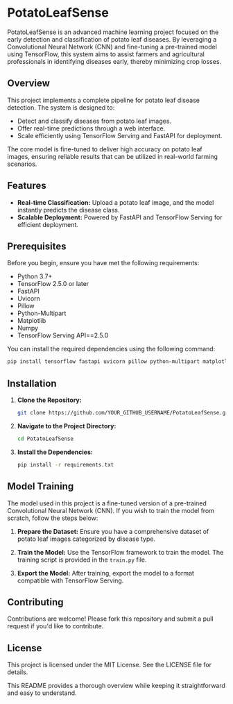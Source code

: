 
# PotatoLeafSense

PotatoLeafSense is an advanced machine learning project focused on the early detection and classification of potato leaf diseases. By leveraging a Convolutional Neural Network (CNN) and fine-tuning a pre-trained model using TensorFlow, this system aims to assist farmers and agricultural professionals in identifying diseases early, thereby minimizing crop losses.

## Overview

This project implements a complete pipeline for potato leaf disease detection. The system is designed to:
- Detect and classify diseases from potato leaf images.
- Offer real-time predictions through a web interface.
- Scale efficiently using TensorFlow Serving and FastAPI for deployment.

The core model is fine-tuned to deliver high accuracy on potato leaf images, ensuring reliable results that can be utilized in real-world farming scenarios.

## Features

- **Real-time Classification:** Upload a potato leaf image, and the model instantly predicts the disease class.
- **Scalable Deployment:** Powered by FastAPI and TensorFlow Serving for efficient deployment.

## Prerequisites

Before you begin, ensure you have met the following requirements:

- Python 3.7+
- TensorFlow 2.5.0 or later
- FastAPI
- Uvicorn
- Pillow
- Python-Multipart
- Matplotlib
- Numpy
- TensorFlow Serving API==2.5.0

You can install the required dependencies using the following command:

```bash
pip install tensorflow fastapi uvicorn pillow python-multipart matplotlib numpy tensorflow-serving-api==2.5.0
```

## Installation

1. **Clone the Repository:**
   ```bash
   git clone https://github.com/YOUR_GITHUB_USERNAME/PotatoLeafSense.git
   ```
2. **Navigate to the Project Directory:**
   ```bash
   cd PotatoLeafSense
   ```
3. **Install the Dependencies:**
   ```bash
   pip install -r requirements.txt
   ```

## Model Training

The model used in this project is a fine-tuned version of a pre-trained Convolutional Neural Network (CNN). If you wish to train the model from scratch, follow the steps below:

1. **Prepare the Dataset:**
   Ensure you have a comprehensive dataset of potato leaf images categorized by disease type.

2. **Train the Model:**
   Use the TensorFlow framework to train the model. The training script is provided in the `train.py` file.

3. **Export the Model:**
   After training, export the model to a format compatible with TensorFlow Serving.

## Contributing

Contributions are welcome! Please fork this repository and submit a pull request if you'd like to contribute.

## License

This project is licensed under the MIT License. See the LICENSE file for details.



This README provides a thorough overview while keeping it straightforward and easy to understand.
